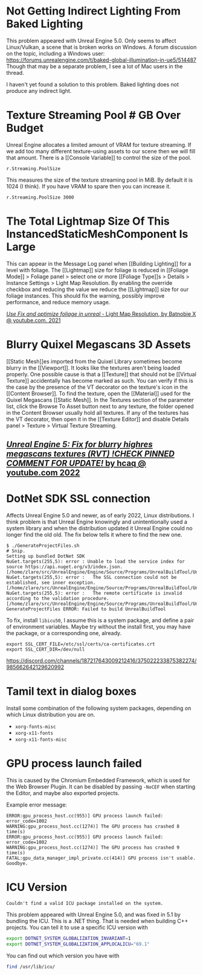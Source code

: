 # Not Getting Indirect Lighting From Baked Lighting

This problem appeared with Unreal Engine 5.0.
Only seems to affect Linux/Vulkan, a scene that is broken works on Windows.
A forum discussion on the topic, including a Windows user:
https://forums.unrealengine.com/t/baked-global-illumination-in-ue5/514487
Though that may be a separate problem, I see a lot of Mac users in the thread.

I haven't yet found a solution to this problem.
Baked lighting does not produce any indirect light.


# Texture Streaming Pool # GB Over Budget

Unreal Engine allocates a limited amount of VRAM for texture streaming.
If we add too many different texture-using assets to our scene then we will fill that amount.
There is a [[Console Variable]] to control the size of the pool.
```
r.Streaming.PoolSize
```
This measures the size of the texture streaming pool in MiB.
By default it is 1024 (I think).
If you have VRAM to spare then you can increase it.
```
r.Streaming.PoolSize 3000
```


# The Total Lightmap Size Of This InstancedStaticMeshComponent Is Large

This can appear in the Message Log panel when [[Building Lighting]] for a level with foliage.
The [[Lightmap]] size for foliage is reduced in [[Foliage Mode]] > Foliage panel > select one or more [[Foliage Type]]s > Details > Instance Settings > Light Map Resolution.
By enabling the override checkbox and reducing the value we reduce the [[Lightmap]] size for our foliage instances.
This should fix the warning, possibly improve performance, and reduce memory usage.

[_Use Fix and optimize foliage in unreal_ - Light Map Resolution, by Batnobie X @ youtube.com. 2021](https://youtu.be/jcZ5V8qFwgE?t=100)


# Blurry Quixel Megascans 3D Assets

[[Static Mesh]]es imported from the Quixel Library sometimes become blurry in the [[Viewport]].
It looks like the textures aren't being loaded properly.
One possible cause is that a [[Texture]] that should not be [[Virtual Texture]] accidentally has become marked as such.
You can verify if this is the case by the presence of the VT decorator on the texture's icon in the [[Content Browser]].
To find the texture, open the [[Material]] used for the Quixel Megascans [[Static Mesh]].
In the Textures section of the parameter list, click the Browse To Asset button next to any texture, the folder opened in the Content Browser usually hold all textures.
If any of the textures has the VT decorator, then open it in the [[Texture Editor]] and disable Details panel > Texture > Virtual Texture Streaming.

[_Unreal Engine 5: Fix for blurry highres megascans textures (RVT) !CHECK PINNED COMMENT FOR UPDATE!_ by hcaq @ youtube.com 2022](https://www.youtube.com/watch?v=e19e6XKk6Wc)
-

# DotNet SDK SSL connection

Affects Unreal Engine 5.0 and newer, as of early 2022, Linux distributions.
I think problem is that Unreal Engine knowingly and unintentionally used a system library and when the distribution updated it Unreal Engine could no longer find the old old. The fix below tells it where to find the new one.

```
$ ./GenerateProjectFiles.sh
# Snip.
Setting up bundled DotNet SDK
NuGet.targets(255,5): error : Unable to load the service index for source https://api.nuget.org/v3/index.json. [/home/zlare/src/UnrealEngine/Engine/Source/Programs/UnrealBuildTool/UnrealBuildTool.csproj]
NuGet.targets(255,5): error :   The SSL connection could not be established, see inner exception. [/home/zlare/src/UnrealEngine/Engine/Source/Programs/UnrealBuildTool/UnrealBuildTool.csproj]
NuGet.targets(255,5): error :   The remote certificate is invalid according to the validation procedure. [/home/zlare/src/UnrealEngine/Engine/Source/Programs/UnrealBuildTool/UnrealBuildTool.csproj]
GenerateProjectFiles ERROR: Failed to build UnrealBuildTool
```

To fix, install `libicu50`, I assume this is a system package, and define a pair of environment variables.
Maybe try without the install first, you may have the package, or a corresponding one, already.

```
export SSL_CERT_FILE=/etc/ssl/certs/ca-certificates.crt
export SSL_CERT_DIR=/dev/null
```

https://discord.com/channels/187217643009212416/375022233875382274/985662642129620992


# Tamil text in dialog boxes

Install some combination of the following system packages, depending on which Linux distribution you are on.
- `xorg-fonts-misc`
- `xorg-x11-fonts`
- `xorg-x11-fonts-misc`

# GPU process launch failed

This is caused by the Chromium Embedded Framework, which is used for the Web Browser Plugin.
It can be disabled by passing `-NoCEF` when starting the Editor, and maybe also exported projects.

Example error message:
```
ERROR:gpu_process_host.cc(955)] GPU process launch failed: error_code=1002
WARNING:gpu_process_host.cc(1274)] The GPU process has crashed 8 time(s)
ERROR:gpu_process_host.cc(955)] GPU process launch failed: error_code=1002
WARNING:gpu_process_host.cc(1274)] The GPU process has crashed 9 time(s)
FATAL:gpu_data_manager_impl_private.cc(414)] GPU process isn't usable. Goodbye.
```


# ICU Version

```
Couldn't find a valid ICU package installed on the system.
```

This problem appeared with Unreal Engine 5.0, and was fixed in 5.1 by bundling the ICU.
This is a .NET thing.
That is needed when building C++ projects.
You can tell it to use a specific ICU version with
```bash
export DOTNET_SYSTEM_GLOBALIZATION_INVARIANT=1
export DOTNET_SYSTEM_GLOBALIZATION_APPLOCALICU="69.1"
```

You can find out which version you have with
```bash
find /usr/lib/icu/